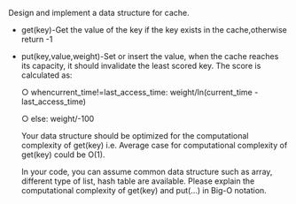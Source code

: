Design and implement a data structure for cache.

- get(key)-Get the value of the key if the key exists in the cache,otherwise return -1
- put(key,value,weight)-Set or insert the value, when the cache reaches its capacity, it should invalidate the least scored key. The score is calculated as:

  ○ whencurrent_time!=last_access_time: weight/ln(current_time - last_access_time)

  ○ else: weight/-100

  Your data structure should be optimized for the computational complexity of get(key) i.e. Average case for
  computational complexity of get(key) could be O(1).

  In your code, you can assume common data structure such as array, different type of list, hash table are available.
  Please explain the computational complexity of get(key) and put(...) in Big-O notation.
